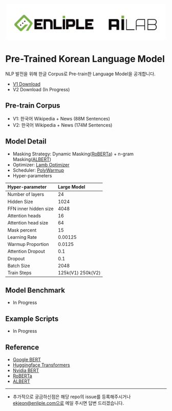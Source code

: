 <p align="center"><img src="./img/enai_logo.png"></p>

# Pre-Trained Korean Language Model
NLP 발전을 위해 한글 Corpus로 Pre-train한 Language Model을 공개합니다.

* [V1 Download](https://drive.google.com/file/d/1n0B3pK8DkkBvEpEXnjUX4a523LfPtumx/view?usp=sharing)
* V2 Download (In Progress)
## Pre-train Corpus
* V1: 한국어 Wikipedia + News (88M Sentences)
* V2: 한국어 Wikipedia + News (174M Sentences)


## Model Detail
* Masking Strategy: Dynamic
  Masking([RoBERTa](https://arxiv.org/abs/1907.11692)) + n-gram
  Masking([ALBERT](https://arxiv.org/abs/1909.11942))
* Optimizer: [Lamb Optimizer](https://arxiv.org/abs/1904.00962)
* Scheduler:
  [PolyWarmup](https://github.com/NVIDIA/DeepLearningExamples/blob/master/PyTorch/LanguageModeling/BERT/schedulers.py)
* Hyper-parameters

| Hyper-parameter       | Large Model       |
|:----------------------|:------------------|
| Number of layers      | 24                |
| Hidden Size           | 1024              |
| FFN inner hidden size | 4048              |
| Attention heads       | 16                |
| Attention head size   | 64                |
| Mask percent          | 15                |
| Learning Rate         | 0.00125           |
| Warmup Proportion     | 0.0125            |
| Attention Dropout     | 0.1               |
| Dropout               | 0.1               |
| Batch Size            | 2048              |
| Train Steps           | 125k(V1) 250k(V2) |


## Model Benchmark
* In Progress


## Example Scripts
* In Progress


## Reference
* [Google BERT](https://github.com/google-research/bert)
* [Huggingface Transformers](https://github.com/huggingface/transformers)
* [Nvidia BERT](https://github.com/NVIDIA/DeepLearningExamples/blob/master/PyTorch/LanguageModeling/BERT)
* [RoBERTa](https://arxiv.org/abs/1907.11692)
* [ALBERT](https://arxiv.org/abs/1909.11942)


---
* 추가적으로 궁금하신점은 해당 repo의 issue를 등록해주시거나 ekjeon@enliple.com으로 메일 주시면 답변 드리겠습니다.
